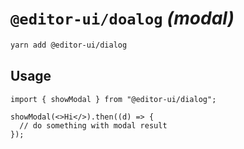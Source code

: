 # `@editor-ui/doalog` _(modal)_

```sh
yarn add @editor-ui/dialog
```

## Usage

```tsx
import { showModal } from "@editor-ui/dialog";

showModal(<>Hi</>).then((d) => {
  // do something with modal result
});
```
